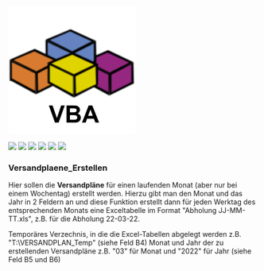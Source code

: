![](https://github.com/mookwi/Datensaetze_Vereinzeln/blob/main/VBA256.png)

![](https://img.shields.io/github/stars/mookwi/Versandplaene_Erstellen.svg)
![](https://img.shields.io/github/forks/mookwi/Versandplaene_Erstellen.svg) 
![](https://img.shields.io/github/tag/mookwi/Versandplaene_Erstellen.svg)
![](https://img.shields.io/github/release/mookwi/Versandplaene_Erstellen.svg)
![](https://img.shields.io/github/issues/mookwi/Versandplaene_Erstellen.svg)
![](https://img.shields.io/bower/v/Versandplaene_Erstellen.svg)

### Versandplaene_Erstellen
Hier sollen die **Versandpläne** für einen laufenden Monat (aber nur bei einem Wochentag)
erstellt werden. Hierzu gibt man den Monat und das Jahr in 2 Feldern an und diese
Funktion erstellt dann für jeden Werktag des entsprechenden Monats eine Exceltabelle
im Format "Abholung JJ-MM-TT.xls", z.B. für die Abholung 22-03-22.

Temporäres Verzechnis, in die die Excel-Tabellen abgelegt werden z.B. 
"T:\VERSANDPLAN\_Temp\" (siehe Feld B4) Monat und Jahr der zu erstellenden Versandpläne
z.B. "03" für Monat und "2022" für Jahr (siehe Feld B5 und B6)
